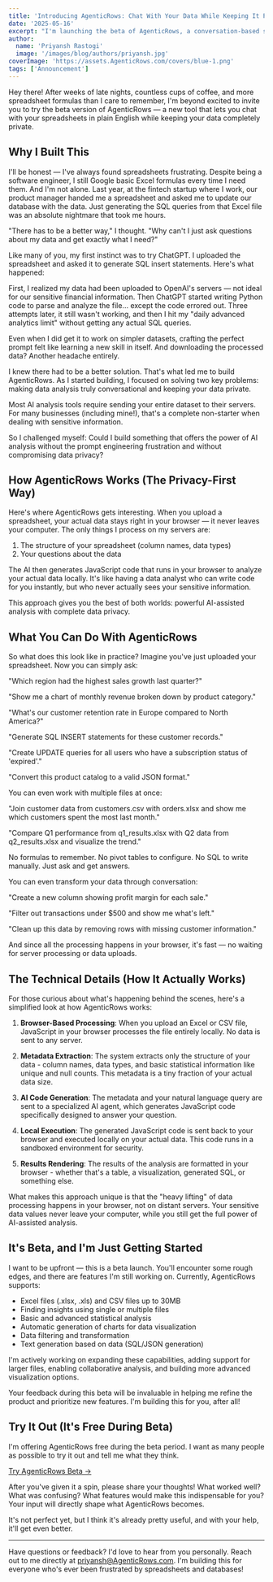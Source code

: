 ```yaml
---
title: 'Introducing AgenticRows: Chat With Your Data While Keeping It Private'
date: '2025-05-16'
excerpt: "I'm launching the beta of AgenticRows, a conversation-based spreadsheet analysis tool that lets you chat with your Excel and CSV files while keeping your data completely private in your browser."
author:
  name: 'Priyansh Rastogi'
  image: '/images/blog/authors/priyansh.jpg'
coverImage: 'https://assets.AgenticRows.com/covers/blue-1.png'
tags: ['Announcement']
---
```


Hey there! After weeks of late nights, countless cups of coffee, and more spreadsheet formulas than I care to remember, I'm beyond excited to invite you to try the beta version of AgenticRows — a new tool that lets you chat with your spreadsheets in plain English while keeping your data completely private.

## Why I Built This

I'll be honest — I've always found spreadsheets frustrating. Despite being a software engineer, I still Google basic Excel formulas every time I need them. And I'm not alone. Last year, at the fintech startup where I work, our product manager handed me a spreadsheet and asked me to update our database with the data. Just generating the SQL queries from that Excel file was an absolute nightmare that took me hours.

"There has to be a better way," I thought. "Why can't I just ask questions about my data and get exactly what I need?"

Like many of you, my first instinct was to try ChatGPT. I uploaded the spreadsheet and asked it to generate SQL insert statements. Here's what happened:

First, I realized my data had been uploaded to OpenAI's servers — not ideal for our sensitive financial information. Then ChatGPT started writing Python code to parse and analyze the file... except the code errored out. Three attempts later, it still wasn't working, and then I hit my "daily advanced analytics limit" without getting any actual SQL queries.

Even when I did get it to work on simpler datasets, crafting the perfect prompt felt like learning a new skill in itself. And downloading the processed data? Another headache entirely.

I knew there had to be a better solution. That's what led me to build AgenticRows. As I started building, I focused on solving two key problems: making data analysis truly conversational and keeping your data private.

Most AI analysis tools require sending your entire dataset to their servers. For many businesses (including mine!), that's a complete non-starter when dealing with sensitive information.

So I challenged myself: Could I build something that offers the power of AI analysis without the prompt engineering frustration and without compromising data privacy?

## How AgenticRows Works (The Privacy-First Way)

Here's where AgenticRows gets interesting. When you upload a spreadsheet, your actual data stays right in your browser — it never leaves your computer. The only things I process on my servers are:

1. The structure of your spreadsheet (column names, data types)
2. Your questions about the data

The AI then generates JavaScript code that runs in your browser to analyze your actual data locally. It's like having a data analyst who can write code for you instantly, but who never actually sees your sensitive information.

This approach gives you the best of both worlds: powerful AI-assisted analysis with complete data privacy.

## What You Can Do With AgenticRows

So what does this look like in practice? Imagine you've just uploaded your spreadsheet. Now you can simply ask:

"Which region had the highest sales growth last quarter?"

"Show me a chart of monthly revenue broken down by product category."

"What's our customer retention rate in Europe compared to North America?"

"Generate SQL INSERT statements for these customer records."

"Create UPDATE queries for all users who have a subscription status of 'expired'."

"Convert this product catalog to a valid JSON format."

You can even work with multiple files at once:

"Join customer data from customers.csv with orders.xlsx and show me which customers spent the most last month."

"Compare Q1 performance from q1_results.xlsx with Q2 data from q2_results.xlsx and visualize the trend."

No formulas to remember. No pivot tables to configure. No SQL to write manually. Just ask and get answers.

You can even transform your data through conversation:

"Create a new column showing profit margin for each sale."

"Filter out transactions under $500 and show me what's left."

"Clean up this data by removing rows with missing customer information."

And since all the processing happens in your browser, it's fast — no waiting for server processing or data uploads.

## The Technical Details (How It Actually Works)

For those curious about what's happening behind the scenes, here's a simplified look at how AgenticRows works:

1. **Browser-Based Processing**: When you upload an Excel or CSV file, JavaScript in your browser processes the file entirely locally. No data is sent to any server.

2. **Metadata Extraction**: The system extracts only the structure of your data - column names, data types, and basic statistical information like unique and null counts. This metadata is a tiny fraction of your actual data size.

3. **AI Code Generation**: The metadata and your natural language query are sent to a specialized AI agent, which generates JavaScript code specifically designed to answer your question.

4. **Local Execution**: The generated JavaScript code is sent back to your browser and executed locally on your actual data. This code runs in a sandboxed environment for security.

5. **Results Rendering**: The results of the analysis are formatted in your browser - whether that's a table, a visualization, generated SQL, or something else.

What makes this approach unique is that the "heavy lifting" of data processing happens in your browser, not on distant servers. Your sensitive data values never leave your computer, while you still get the full power of AI-assisted analysis.

## It's Beta, and I'm Just Getting Started

I want to be upfront — this is a beta launch. You'll encounter some rough edges, and there are features I'm still working on. Currently, AgenticRows supports:

- Excel files (.xlsx, .xls) and CSV files up to 30MB
- Finding insights using single or multiple files
- Basic and advanced statistical analysis
- Automatic generation of charts for data visualization
- Data filtering and transformation
- Text generation based on data (SQL/JSON generation)

I'm actively working on expanding these capabilities, adding support for larger files, enabling collaborative analysis, and building more advanced visualization options.

Your feedback during this beta will be invaluable in helping me refine the product and prioritize new features. I'm building this for you, after all!

## Try It Out (It's Free During Beta)

I'm offering AgenticRows free during the beta period. I want as many people as possible to try it out and tell me what they think.

[Try AgenticRows Beta →](https://AgenticRows.com/new)

After you've given it a spin, please share your thoughts! What worked well? What was confusing? What features would make this indispensable for you? Your input will directly shape what AgenticRows becomes.

It's not perfect yet, but I think it's already pretty useful, and with your help, it'll get even better.

---

Have questions or feedback? I'd love to hear from you personally. Reach out to me directly at priyansh@AgenticRows.com. I'm building this for everyone who's ever been frustrated by spreadsheets and databases!
